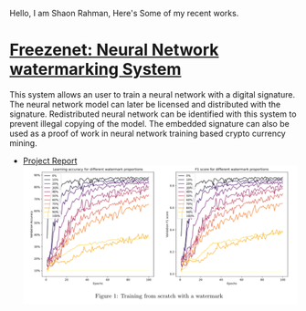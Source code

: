 Hello, I am Shaon Rahman, Here's Some of my recent works.

# [Freezenet: Neural Network watermarking System](https://github.com/PlayingNumbers/ds_salary_proj) 
This system allows an user to train a neural network with a digital signature. The neural network model can later be licensed and distributed with the signature. Redistributed neural network can be identified with this system to prevent illegal copying of the model. The embedded signature can also be used as a proof of work in neural network training based crypto currency mining.
* [Project Report](https://github.com/Wizdore/open_projects/blob/main/reports/FreezeNet.pdf)
![](/images/freezenet.png)
